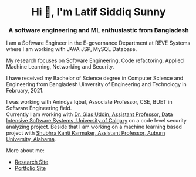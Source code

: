 <h1 align="center">Hi 👋, I'm Latif Siddiq Sunny</h1>
<h3 align="center">A software engineering and ML enthusiastic from Bangladesh</h3>

<p>I am a Software Engineer in the E-governance Department at REVE Systems where I am working with JAVA JSP, MySQL Database.</p>

<p>My research focuses on Software Engineering, Code refactoring, Applied Machine Learning, Networking and Security.</p>

<p>I have received my Bachelor of Science degree in Computer Science and Engineering from Bangladesh Uinversity of Engineering and Technology in February, 2021.</p>

<p>I was working with Anindya Iqbal, Associate Professor, CSE, BUET in Software Engineering field. <br>Currently I am working with <a href="https://giasuddin.ca">Dr. Gias Uddin, Assistant Professor, Data Intensive Software Systems, University of Calgary</a> on a code level security analyzing project. Beside that I am working on a machine learning based project with <a href="https://karmake2.github.io">Shubhra Kanti Karmaker, Assistant Professor, Auburn University, Alabama</a>.</p>

  
<p>More about me:</p>
<ul>
  <li><a href="https://lsiddiqsunny.github.io/">Research Site</a></li>
  <li><a href="https://lsiddiqsunny.azurewebsites.net/o/">Portfolio Site</a></li>
</ul>

